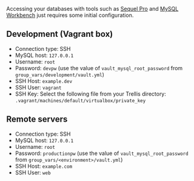 ---
---
Accessing your databases with tools such as [Sequel Pro](https://www.sequelpro.com/) and [MySQL Workbench](https://dev.mysql.com/downloads/workbench/) just requires some initial configuration.

## Development (Vagrant box)

* Connection type: SSH
* MySQL host: `127.0.0.1`
* Username: `root`
* Password: `devpw` (use the value of `vault_mysql_root_password` from `group_vars/development/vault.yml`)
* SSH Host: `example.dev`
* SSH User: `vagrant`
* SSH Key: Select the following file from your Trellis directory: `.vagrant/machines/default/virtualbox/private_key`

## Remote servers

* Connection type: SSH
* MySQL host: `127.0.0.1`
* Username: `root`
* Password: `productionpw` (use the value of `vault_mysql_root_password` from `group_vars/<environment>/vault.yml`)
* SSH Host: `example.com`
* SSH User: `web`